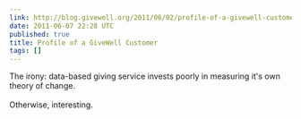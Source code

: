 ```yaml
---
link: http://blog.givewell.org/2011/06/02/profile-of-a-givewell-customer/
date: 2011-06-07 22:28 UTC
published: true
title: Profile of a GiveWell Customer
tags: []
---
```


The irony: data-based giving service invests poorly in measuring it's own theory of change. <br><br>Otherwise, interesting.
